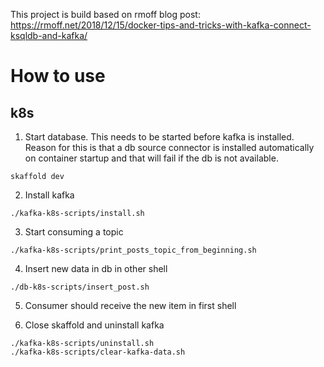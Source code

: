 This project is build based on rmoff blog post: https://rmoff.net/2018/12/15/docker-tips-and-tricks-with-kafka-connect-ksqldb-and-kafka/

# How to use

## k8s

1. Start database. This needs to be started before kafka is installed. Reason for this is
that a db source connector is installed automatically on container startup
and that will fail if the db is not available.
```shell
skaffold dev
```

2. Install kafka
```shell
./kafka-k8s-scripts/install.sh
```

3. Start consuming a topic
```shell
./kafka-k8s-scripts/print_posts_topic_from_beginning.sh
```

4. Insert new data in db in other shell
```shell
./db-k8s-scripts/insert_post.sh
```

5. Consumer should receive the new item in first shell

6. Close skaffold and uninstall kafka
```shell
./kafka-k8s-scripts/uninstall.sh
./kafka-k8s-scripts/clear-kafka-data.sh
```